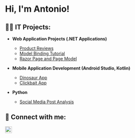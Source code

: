 <h1>Hi, I'm Antonio! </h1>

<h2>👨‍💻 IT Projects:</h2>

- <b>Web Application Projects (.NET Applications)</b>
  - [Product Reviews](https://github.com/wtamucis/homework-6-antonioayala488.git)
  - [Model Binding Tutorial](https://github.com/wtamucis/lab-4-antonioayala488.git)
  - [Razor Page and Page Model](https://github.com/wtamucis/homework-2-antonioayala488.git)
    
- <b>Mobile Application Development (Android Studio, Kotlin)</b>
  - [Dinosaur App](https://github.com/antonioayala488/DinosaursApp.git)
  - [Clickbait App](https://github.com/antonioayala488/Clickbait.git)

- <b>Python</b>
  - [Social Media Post Analysis](https://colab.research.google.com/drive/1BdFOTXzs42ZVmALfn45FFR2jWKLisTQX?usp=sharing)


<h2> 🤳 Connect with me:</h2>


[<img align="left" alt="JoshMadakor | LinkedIn" width="22px" src="https://cdn.jsdelivr.net/npm/simple-icons@v3/icons/linkedin.svg" />][linkedin]



[linkedin]: https://linkedin.com/in/antonio-ayala-information-systems


